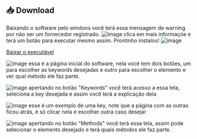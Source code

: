 ## 📥 Download  

Baixando o software pelo windons você terá essa mensagem de warning por não ser um fornecedor registrado. 
![image](https://github.com/user-attachments/assets/aa8ca08b-7acd-4be8-a02f-8c4da4ee66b5)
clica em mais informaçõe e terá um botão para executar mesmo assim. Prontinho instalou!
![image](https://github.com/user-attachments/assets/c270ec2e-0ef8-4983-a162-4afb8f3196d0)

[Baixar o executável](https://github.com/pachecobelly/software-/releases/latest)

![image](https://github.com/user-attachments/assets/5089332a-5739-44bd-bfba-61775bbedfae)
            essa é a página inicial do software, nela você tem dois botões, um para escolher as keywords desejadas e outro para escolher o elemento e ver qual método ele faz parte.

![image](https://github.com/user-attachments/assets/a49115eb-32f1-4299-9c2e-22b99e7ebf65)
apertando no botão "Keywords" você terá acesso a essa tela, seleciona a key desejada e assim você terá a explicação dela

![image](https://github.com/user-attachments/assets/e4818975-0fe8-422a-875c-66041d81b1eb)
esse é um exemplo de uma key, note que a página com as outras ficou atrás, é só clicar nela e escolher outra caso desejar

![image](https://github.com/user-attachments/assets/c4492424-116e-472e-9e80-eca1c6ae1463)
apertando no botão "Methods" você terá essa tela, assim pode selecionar o elemento desejado e terá quais métodos ele faz parte. 
